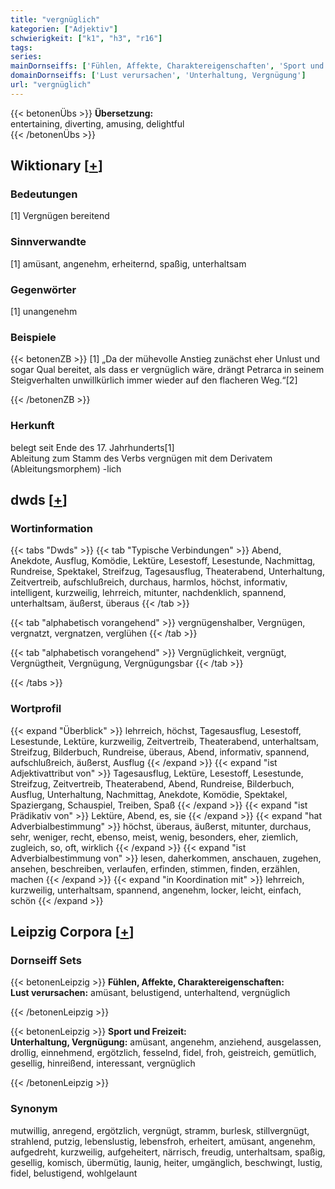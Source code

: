 ```yaml
---
title: "vergnüglich"
kategorien: ["Adjektiv"]
schwierigkeit: ["k1", "h3", "r16"]
tags:
series:
mainDornseiffs: ['Fühlen, Affekte, Charaktereigenschaften', 'Sport und Freizeit']
domainDornseiffs: ['Lust verursachen', 'Unterhaltung, Vergnügung']
url: "vergnüglich"
---
```


{{< betonenÜbs >}}
**Übersetzung:**  
entertaining, diverting, amusing, delightful  
{{< /betonenÜbs >}}

## Wiktionary [[+](https://de.wiktionary.org/wiki/vergnüglich)]

### Bedeutungen
[1] Vergnügen bereitend  

### Sinnverwandte
[1] amüsant, angenehm, erheiternd, spaßig, unterhaltsam  

### Gegenwörter
[1] unangenehm  

### Beispiele
{{< betonenZB >}}
[1] „Da der mühevolle Anstieg zunächst eher Unlust und sogar Qual bereitet, als dass er vergnüglich wäre, drängt Petrarca in seinem Steigverhalten unwillkürlich immer wieder auf den flacheren Weg.“[2]  

{{< /betonenZB >}}
### Herkunft
belegt seit Ende des 17. Jahrhunderts[1]  
Ableitung zum Stamm des Verbs vergnügen mit dem Derivatem (Ableitungsmorphem) -lich  



## dwds [[+](https://www.dwds.de/wb/vergnüglich)]

### Wortinformation
{{< tabs "Dwds" >}}
{{< tab "Typische Verbindungen" >}}
Abend, Anekdote, Ausflug, Komödie, Lektüre, Lesestoff, Lesestunde, Nachmittag, Rundreise, Spektakel, Streifzug, Tagesausflug, Theaterabend, Unterhaltung, Zeitvertreib, aufschlußreich, durchaus, harmlos, höchst, informativ, intelligent, kurzweilig, lehrreich, mitunter, nachdenklich, spannend, unterhaltsam, äußerst, überaus
{{< /tab >}}

{{< tab "alphabetisch vorangehend" >}}
vergnügenshalber, Vergnügen, vergnatzt, vergnatzen, verglühen
{{< /tab >}}

{{< tab "alphabetisch vorangehend" >}}
Vergnüglichkeit, vergnügt, Vergnügtheit, Vergnügung, Vergnügungsbar
{{< /tab >}}

{{< /tabs >}}

### Wortprofil
{{< expand "Überblick" >}} lehrreich, höchst, Tagesausflug, Lesestoff, Lesestunde, Lektüre, kurzweilig, Zeitvertreib, Theaterabend, unterhaltsam, Streifzug, Bilderbuch, Rundreise, überaus, Abend, informativ, spannend, aufschlußreich, äußerst, Ausflug {{< /expand >}}
{{< expand "ist Adjektivattribut von" >}} Tagesausflug, Lektüre, Lesestoff, Lesestunde, Streifzug, Zeitvertreib, Theaterabend, Abend, Rundreise, Bilderbuch, Ausflug, Unterhaltung, Nachmittag, Anekdote, Komödie, Spektakel, Spaziergang, Schauspiel, Treiben, Spaß {{< /expand >}}
{{< expand "ist Prädikativ von" >}} Lektüre, Abend, es, sie {{< /expand >}}
{{< expand "hat Adverbialbestimmung" >}} höchst, überaus, äußerst, mitunter, durchaus, sehr, weniger, recht, ebenso, meist, wenig, besonders, eher, ziemlich, zugleich, so, oft, wirklich {{< /expand >}}
{{< expand "ist Adverbialbestimmung von" >}} lesen, daherkommen, anschauen, zugehen, ansehen, beschreiben, verlaufen, erfinden, stimmen, finden, erzählen, machen {{< /expand >}}
{{< expand "in Koordination mit" >}} lehrreich, kurzweilig, unterhaltsam, spannend, angenehm, locker, leicht, einfach, schön {{< /expand >}}

## Leipzig Corpora [[+](https://corpora.uni-leipzig.de/en/res?word=vergnüglich&corpusId=deu_newscrawl-public_2018)]

### Dornseiff Sets
{{< betonenLeipzig >}}
**Fühlen, Affekte, Charaktereigenschaften:**  
**Lust verursachen:** amüsant, belustigend, unterhaltend, vergnüglich  

{{< /betonenLeipzig >}}


{{< betonenLeipzig >}}
**Sport und Freizeit:**  
**Unterhaltung, Vergnügung:** amüsant, angenehm, anziehend, ausgelassen, drollig, einnehmend, ergötzlich, fesselnd, fidel, froh, geistreich, gemütlich, gesellig, hinreißend, interessant, vergnüglich  

{{< /betonenLeipzig >}}

### Synonym
mutwillig, anregend, ergötzlich, vergnügt, stramm, burlesk, stillvergnügt, strahlend, putzig, lebenslustig, lebensfroh, erheitert, amüsant, angenehm, aufgedreht, kurzweilig, aufgeheitert, närrisch, freudig, unterhaltsam, spaßig, gesellig, komisch, übermütig, launig, heiter, umgänglich, beschwingt, lustig, fidel, belustigend, wohlgelaunt

